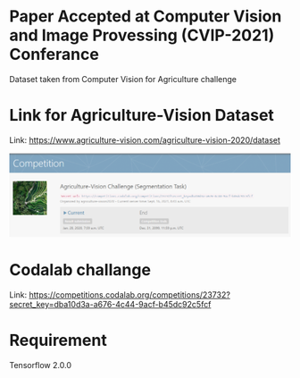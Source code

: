 # Paper Accepted at Computer Vision and Image Provessing (CVIP-2021) Conferance 
Dataset taken from Computer Vision for Agriculture challenge
# Link for Agriculture-Vision Dataset

Link: https://www.agriculture-vision.com/agriculture-vision-2020/dataset

![Challenge page](Agri_Vision_screenshot_1.png)

# Codalab challange 

Link: https://competitions.codalab.org/competitions/23732?secret_key=dba10d3a-a676-4c44-9acf-b45dc92c5fcf 



# Requirement

Tensorflow 2.0.0
